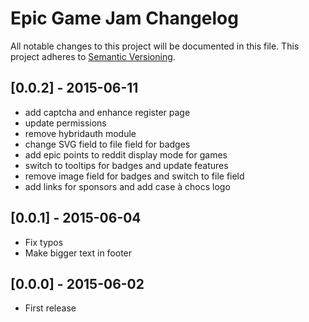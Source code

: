 # Epic Game Jam Changelog
All notable changes to this project will be documented in this file.
This project adheres to [Semantic Versioning](http://semver.org/).

## [0.0.2] - 2015-06-11

- add captcha and enhance register page
- update permissions
- remove hybridauth module
- change SVG field to file field for badges
- add epic points to reddit display mode for games
- switch to tooltips for badges and update features
- remove image field for badges and switch to file field
- add links for sponsors and add case à chocs logo

## [0.0.1] - 2015-06-04

- Fix typos
- Make bigger text in footer


## [0.0.0] - 2015-06-02

- First release
